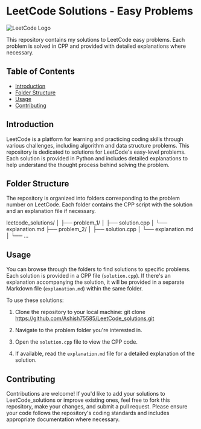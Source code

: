 # LeetCode Solutions - Easy Problems

![LeetCode Logo](https://upload.wikimedia.org/wikipedia/commons/1/19/LeetCode_logo_black.png)

This repository contains my solutions to LeetCode easy problems. Each problem is solved in CPP and provided with detailed explanations where necessary.

## Table of Contents

- [Introduction](#introduction)
- [Folder Structure](#folder-structure)
- [Usage](#usage)
- [Contributing](#contributing)

## Introduction

LeetCode is a platform for learning and practicing coding skills through various challenges, including algorithm and data structure problems. This repository is dedicated to solutions for LeetCode's easy-level problems. Each solution is provided in Python and includes detailed explanations to help understand the thought process behind solving the problem.

## Folder Structure

The repository is organized into folders corresponding to the problem number on LeetCode. Each folder contains the CPP script with the solution and an explanation file if necessary.

leetcode_solutions/
│
├── problem_1/
│   ├── solution.cpp
│   └── explanation.md
├── problem_2/
│   ├── solution.cpp
│   └── explanation.md
│
└── ...


## Usage

You can browse through the folders to find solutions to specific problems. Each solution is provided in a CPP file (`solution.cpp`). If there's an explanation accompanying the solution, it will be provided in a separate Markdown file (`explanation.md`) within the same folder.

To use these solutions:

1. Clone the repository to your local machine:
git clone https://github.com/Ashish75585/LeetCode_solutions.git

2. Navigate to the problem folder you're interested in.

3. Open the `solution.cpp` file to view the CPP code.

4. If available, read the `explanation.md` file for a detailed explanation of the solution.

## Contributing

Contributions are welcome! If you'd like to add your solutions to LeetCode_solutions or improve existing ones, feel free to fork this repository, make your changes, and submit a pull request. Please ensure your code follows the repository's coding standards and includes appropriate documentation where necessary.




